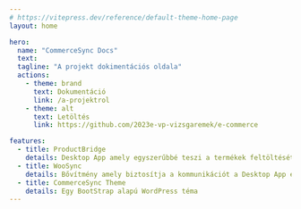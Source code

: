 ```yaml
---
# https://vitepress.dev/reference/default-theme-home-page
layout: home

hero:
  name: "CommerceSync Docs"
  text: 
  tagline: "A projekt dokimentációs oldala"
  actions:
    - theme: brand
      text: Dokumentáció
      link: /a-projektrol
    - theme: alt
      text: Letöltés
      link: https://github.com/2023e-vp-vizsgaremek/e-commerce

features:
  - title: ProductBridge
    details: Desktop App amely egyszerűbbé teszi a termékek feltöltését a WooCommerce alapú Webshopba
  - title: WooSync
    details: Bővítmény amely biztosítja a kommunikációt a Desktop App és a Weboldal között
  - title: CommerceSync Theme
    details: Egy BootStrap alapú WordPress téma
---
```


